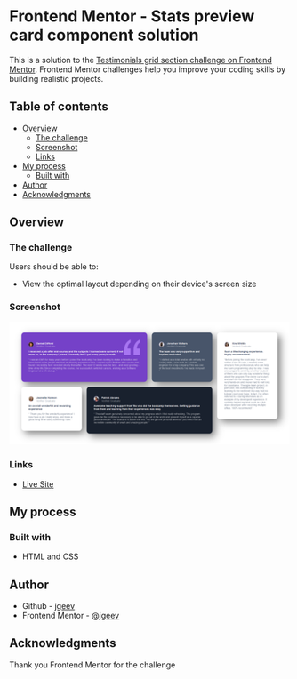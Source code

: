 # Frontend Mentor - Stats preview card component solution

This is a solution to the [Testimonials grid section challenge on Frontend Mentor](https://www.frontendmentor.io/challenges/testimonials-grid-section-Nnw6J7Un7). Frontend Mentor challenges help you improve your coding skills by building realistic projects.

## Table of contents

- [Overview](#overview)
  - [The challenge](#the-challenge)
  - [Screenshot](#screenshot)
  - [Links](#links)
- [My process](#my-process)
  - [Built with](#built-with)
- [Author](#author)
- [Acknowledgments](#acknowledgments)

## Overview

### The challenge

Users should be able to:

- View the optimal layout depending on their device's screen size

### Screenshot

![](./images/screenshot.jpg)

### Links

- [Live Site](https://jgeev.github.io/testimonials-grid-section-main/)

## My process

### Built with

- HTML and CSS

## Author

- Github - [jgeev](https://github.com/jgeev)
- Frontend Mentor - [@jgeev](https://www.frontendmentor.io/profile/jgeev)

## Acknowledgments

Thank you Frontend Mentor for the challenge
